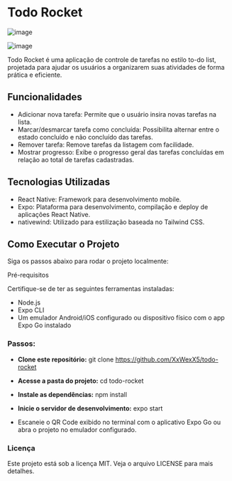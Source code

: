 # Todo Rocket

![image](https://github.com/user-attachments/assets/f0ded792-20c4-43ce-b382-771468b2d6a6)

![image](https://github.com/user-attachments/assets/9b46c9fa-9a0b-4638-ae8e-32a0cad087ac)


Todo Rocket é uma aplicação de controle de tarefas no estilo to-do list, projetada para ajudar os usuários a organizarem suas atividades de forma prática e eficiente.

## Funcionalidades

- Adicionar nova tarefa: Permite que o usuário insira novas tarefas na lista.
- Marcar/desmarcar tarefa como concluída: Possibilita alternar entre o estado concluído e não concluído das tarefas.
- Remover tarefa: Remove tarefas da listagem com facilidade.
- Mostrar progresso: Exibe o progresso geral das tarefas concluídas em relação ao total de tarefas cadastradas.

## Tecnologias Utilizadas

- React Native: Framework para desenvolvimento mobile.
- Expo: Plataforma para desenvolvimento, compilação e deploy de aplicações React Native.
- nativewind: Utilizado para estilização baseada no Tailwind CSS.

## Como Executar o Projeto

Siga os passos abaixo para rodar o projeto localmente:

Pré-requisitos

Certifique-se de ter as seguintes ferramentas instaladas:

- Node.js
- Expo CLI
- Um emulador Android/iOS configurado ou dispositivo físico com o app Expo Go instalado

### Passos:

- **Clone este repositório:**
git clone https://github.com/XxWexX5/todo-rocket

- **Acesse a pasta do projeto:**
cd todo-rocket

- **Instale as dependências:**
npm install

- **Inicie o servidor de desenvolvimento:**
expo start

- Escaneie o QR Code exibido no terminal com o aplicativo Expo Go ou abra o projeto no emulador configurado.

### Licença

Este projeto está sob a licença MIT. Veja o arquivo LICENSE para mais detalhes.
